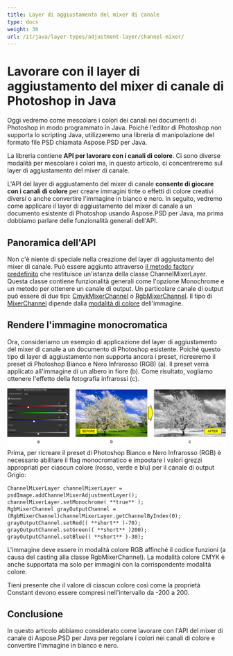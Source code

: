 ```yaml
---
title: Layer di aggiustamento del mixer di canale
type: docs
weight: 30
url: /it/java/layer-types/adjustment-layer/channel-mixer/
---
```


# Lavorare con il layer di aggiustamento del mixer di canale di Photoshop in Java

Oggi vedremo come mescolare i colori dei canali nei documenti di Photoshop in modo programmato in Java. Poiché l'editor di Photoshop non supporta lo scripting Java, utilizzeremo una libreria di manipolazione del formato file PSD chiamata Aspose.PSD per Java.

La libreria contiene **API per lavorare con i canali di colore**. Ci sono diverse modalità per mescolare i colori ma, in questo articolo, ci concentreremo sul layer di aggiustamento del mixer di canale.

L'API del layer di aggiustamento del mixer di canale **consente di giocare con i canali di colore** per creare immagini tinte o effetti di colore creativi diversi o anche convertire l'immagine in bianco e nero. In seguito, vedremo come applicare il layer di aggiustamento del mixer di canale a un documento esistente di Photoshop usando Aspose.PSD per Java, ma prima dobbiamo parlare delle funzionalità generali dell'API.

## Panoramica dell'API

Non c'è niente di speciale nella creazione del layer di aggiustamento del mixer di canale. Può essere aggiunto attraverso [il metodo factory predefinito](https://reference.aspose.com/psd/java/com.aspose.psd.fileformats.psd/PsdImage#addChannelMixerAdjustmentLayer--) che restituisce un'istanza della classe ChannelMixerLayer. Questa classe contiene funzionalità generali come l'opzione Monochrome e un metodo per ottenere un canale di output. Un particolare canale di output può essere di due tipi: [CmykMixerChannel](https://reference.aspose.com/psd/java/com.aspose.psd.fileformats.psd.layers.adjustmentlayers/CmykMixerChannel) o [RgbMixerChannel](https://reference.aspose.com/psd/java/com.aspose.psd.fileformats.psd.layers.adjustmentlayers/RgbMixerChannel). Il tipo di [MixerChannel](https://reference.aspose.com/psd/java/com.aspose.psd.fileformats.psd.layers.adjustmentlayers/mixerchannel) dipende dalla [modalità di colore](https://reference.aspose.com/psd/java/com.aspose.psd.fileformats.psd/PsdImage#getColorMode--) dell'immagine.

## Rendere l'immagine monocromatica

Ora, consideriamo un esempio di applicazione del layer di aggiustamento del mixer di canale a un documento di Photoshop esistente. Poiché questo tipo di layer di aggiustamento non supporta ancora i preset, ricreeremo il preset di Photoshop Bianco e Nero Infrarosso (RGB) (a). Il preset verrà applicato all'immagine di un albero in fiore (b). Come risultato, vogliamo ottenere l'effetto della fotografia infrarossi (c).

![Esempio di Layer di Aggiustamento del Mixer di Canale](channel-mixer-adjustment-psd-layer-figure-1.png) Prima, per ricreare il preset di Photoshop Bianco e Nero Infrarosso (RGB) è necessario abilitare il flag monocromatico e impostare i valori grezzi appropriati per ciascun colore (rosso, verde e blu) per il canale di output Grigio:

    ChannelMixerLayer channelMixerLayer = psdImage.addChannelMixerAdjustmentLayer();
    channelMixerLayer.setMonochrome( **true** );
    RgbMixerChannel grayOutputChannel = (RgbMixerChannel)channelMixerLayer.getChannelByIndex(0);
    grayOutputChannel.setRed(( **short** )-70);
    grayOutputChannel.setGreen(( **short** )200);
    grayOutputChannel.setBlue(( **short** )-30);

L'immagine deve essere in modalità colore RGB affinché il codice funzioni (a causa del casting alla classe RgbMixerChannel). La modalità colore CMYK è anche supportata ma solo per immagini con la corrispondente modalità colore.

Tieni presente che il valore di ciascun colore così come la proprietà Constant devono essere compresi nell'intervallo da -200 a 200.

## Conclusione

In questo articolo abbiamo considerato come lavorare con l'API del mixer di canale di Aspose.PSD per Java per regolare i colori nei canali di colore e convertire l'immagine in bianco e nero.
